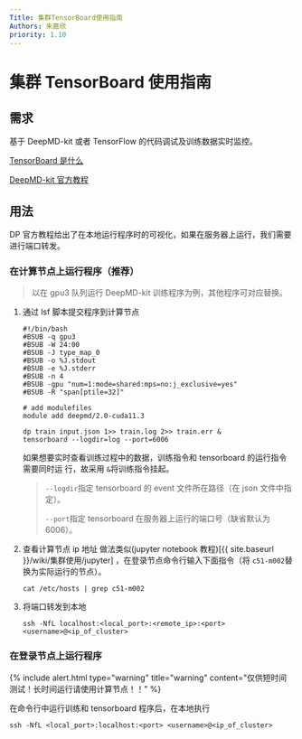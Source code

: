 ```yaml
---
Title: 集群TensorBoard使用指南
Authors: 朱嘉欣
priority: 1.10
---
```


# 集群 TensorBoard 使用指南

## 需求

基于 DeepMD-kit 或者 TensorFlow 的代码调试及训练数据实时监控。

[TensorBoard 是什么](https://github.com/tensorflow/tensorboard)

[DeepMD-kit 官方教程](https://docs.deepmodeling.com/projects/deepmd/en/master/train/tensorboard.html)

## 用法

DP 官方教程给出了在本地运行程序时的可视化，如果在服务器上运行，我们需要进行端口转发。

### 在计算节点上运行程序（推荐）

> 以在 gpu3 队列运行 DeepMD-kit 训练程序为例，其他程序可对应替换。

1. 通过 lsf 脚本提交程序到计算节点

   ```shell
   #!/bin/bash
   #BSUB -q gpu3
   #BSUB -W 24:00
   #BSUB -J type_map_0
   #BSUB -o %J.stdout
   #BSUB -e %J.stderr
   #BSUB -n 4
   #BSUB -gpu "num=1:mode=shared:mps=no:j_exclusive=yes"
   #BSUB -R "span[ptile=32]"

   # add modulefiles
   module add deepmd/2.0-cuda11.3

   dp train input.json 1>> train.log 2>> train.err &
   tensorboard --logdir=log --port=6006
   ```

   如果想要实时查看训练过程中的数据，训练指令和 tensorboard 的运行指令需要同时运 行，故采用 `&`将训练指令挂起。

   > `--logdir`指定 tensorboard 的 event 文件所在路径（在 json 文件中指定）。
   >
   > `--port`指定 tensorboard 在服务器上运行的端口号（缺省默认为 6006）。

2. 查看计算节点 ip 地址
   做法类似(jupyter notebook 教程)[{{ site.baseurl }}/wiki/集群使用/jupyter] ，在登录节点命令行输入下面指令（将 `c51-m002`替换为实际运行的节点）。

   ```shell
   cat /etc/hosts | grep c51-m002
   ```

3. 将端口转发到本地

   ```shell
   ssh -NfL localhost:<local_port>:<remote_ip>:<port> <username>@<ip_of_cluster>
   ```

### 在登录节点上运行程序

{% include alert.html type="warning" title="warning" content="仅供短时间测试！长时间运行请使用计算节点！！" %}

在命令行中运行训练和 tensorboard 程序后，在本地执行

```shell
ssh -NfL <local_port>:localhost:<port> <username>@<ip_of_cluster>
```

```

```
